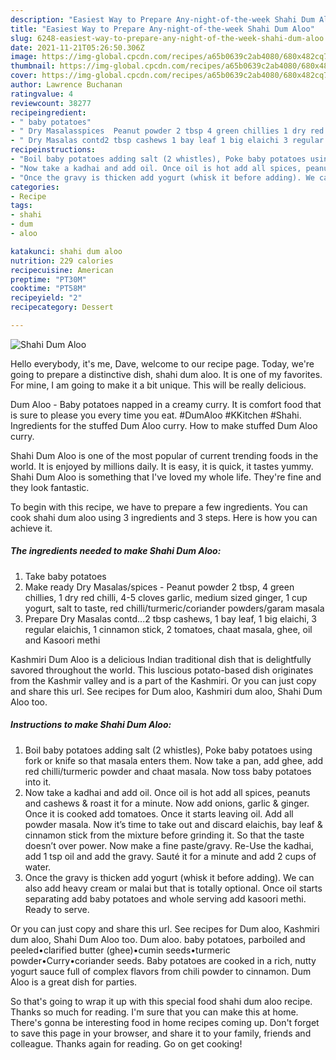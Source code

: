 ```yaml
---
description: "Easiest Way to Prepare Any-night-of-the-week Shahi Dum Aloo"
title: "Easiest Way to Prepare Any-night-of-the-week Shahi Dum Aloo"
slug: 6248-easiest-way-to-prepare-any-night-of-the-week-shahi-dum-aloo
date: 2021-11-21T05:26:50.306Z
image: https://img-global.cpcdn.com/recipes/a65b0639c2ab4080/680x482cq70/shahi-dum-aloo-recipe-main-photo.jpg
thumbnail: https://img-global.cpcdn.com/recipes/a65b0639c2ab4080/680x482cq70/shahi-dum-aloo-recipe-main-photo.jpg
cover: https://img-global.cpcdn.com/recipes/a65b0639c2ab4080/680x482cq70/shahi-dum-aloo-recipe-main-photo.jpg
author: Lawrence Buchanan
ratingvalue: 4
reviewcount: 38277
recipeingredient:
- " baby potatoes"
- " Dry Masalasspices  Peanut powder 2 tbsp 4 green chillies 1 dry red chilli 45 cloves garlic medium sized ginger 1 cup yogurt salt to taste red chilliturmericcoriander powdersgaram masala"
- " Dry Masalas contd2 tbsp cashews 1 bay leaf 1 big elaichi 3 regular elaichis 1 cinnamon stick 2 tomatoes chaat masala ghee oil and Kasoori methi"
recipeinstructions:
- "Boil baby potatoes adding salt (2 whistles), Poke baby potatoes using fork or knife so that masala enters them. Now take a pan, add ghee, add red chilli/turmeric powder and chaat masala. Now toss baby potatoes into it."
- "Now take a kadhai and add oil. Once oil is hot add all spices, peanuts and cashews &amp; roast it for a minute. Now add onions, garlic &amp; ginger. Once it is cooked add tomatoes. Once it starts leaving oil. Add all powder masala. Now it’s time to take out and discard elaichis, bay leaf &amp; cinnamon stick from the mixture before grinding it. So that the taste doesn’t over power. Now make a fine paste/gravy. Re-Use the kadhai, add 1 tsp oil and add the gravy. Sauté it for a minute and add 2 cups of water."
- "Once the gravy is thicken add yogurt (whisk it before adding). We can also add heavy cream or malai but that is totally optional. Once oil starts separating add baby potatoes and whole serving add kasoori methi. Ready to serve."
categories:
- Recipe
tags:
- shahi
- dum
- aloo

katakunci: shahi dum aloo 
nutrition: 229 calories
recipecuisine: American
preptime: "PT30M"
cooktime: "PT58M"
recipeyield: "2"
recipecategory: Dessert

---
```



![Shahi Dum Aloo](https://img-global.cpcdn.com/recipes/a65b0639c2ab4080/680x482cq70/shahi-dum-aloo-recipe-main-photo.jpg)

Hello everybody, it's me, Dave, welcome to our recipe page. Today, we're going to prepare a distinctive dish, shahi dum aloo. It is one of my favorites. For mine, I am going to make it a bit unique. This will be really delicious.

Dum Aloo - Baby potatoes napped in a creamy curry. It is comfort food that is sure to please you every time you eat. #DumAloo #KKitchen #Shahi. Ingredients for the stuffed Dum Aloo curry. How to make stuffed Dum Aloo curry.

Shahi Dum Aloo is one of the most popular of current trending foods in the world. It is enjoyed by millions daily. It is easy, it is quick, it tastes yummy. Shahi Dum Aloo is something that I've loved my whole life. They're fine and they look fantastic.


To begin with this recipe, we have to prepare a few ingredients. You can cook shahi dum aloo using 3 ingredients and 3 steps. Here is how you can achieve it.

<!--inarticleads1-->

##### The ingredients needed to make Shahi Dum Aloo:

1. Take  baby potatoes
1. Make ready  Dry Masalas/spices - Peanut powder 2 tbsp, 4 green chillies, 1 dry red chilli, 4-5 cloves garlic, medium sized ginger, 1 cup yogurt, salt to taste, red chilli/turmeric/coriander powders/garam masala
1. Prepare  Dry Masalas contd...2 tbsp cashews, 1 bay leaf, 1 big elaichi, 3 regular elaichis, 1 cinnamon stick, 2 tomatoes, chaat masala, ghee, oil and Kasoori methi


Kashmiri Dum Aloo is a delicious Indian traditional dish that is delightfully savored throughout the world. This luscious potato-based dish originates from the Kashmir valley and is a part of the Kashmiri. Or you can just copy and share this url. See recipes for Dum aloo, Kashmiri dum aloo, Shahi Dum Aloo too. 

<!--inarticleads2-->

##### Instructions to make Shahi Dum Aloo:

1. Boil baby potatoes adding salt (2 whistles), Poke baby potatoes using fork or knife so that masala enters them. Now take a pan, add ghee, add red chilli/turmeric powder and chaat masala. Now toss baby potatoes into it.
1. Now take a kadhai and add oil. Once oil is hot add all spices, peanuts and cashews &amp; roast it for a minute. Now add onions, garlic &amp; ginger. Once it is cooked add tomatoes. Once it starts leaving oil. Add all powder masala. Now it’s time to take out and discard elaichis, bay leaf &amp; cinnamon stick from the mixture before grinding it. So that the taste doesn’t over power. Now make a fine paste/gravy. Re-Use the kadhai, add 1 tsp oil and add the gravy. Sauté it for a minute and add 2 cups of water.
1. Once the gravy is thicken add yogurt (whisk it before adding). We can also add heavy cream or malai but that is totally optional. Once oil starts separating add baby potatoes and whole serving add kasoori methi. Ready to serve.


Or you can just copy and share this url. See recipes for Dum aloo, Kashmiri dum aloo, Shahi Dum Aloo too. Dum aloo. baby potatoes, parboiled and peeled•clarified butter (ghee)•cumin seeds•turmeric powder•Curry•coriander seeds. Baby potatoes are cooked in a rich, nutty yogurt sauce full of complex flavors from chili powder to cinnamon. Dum Aloo is a great dish for parties. 

So that's going to wrap it up with this special food shahi dum aloo recipe. Thanks so much for reading. I'm sure that you can make this at home. There's gonna be interesting food in home recipes coming up. Don't forget to save this page in your browser, and share it to your family, friends and colleague. Thanks again for reading. Go on get cooking!
